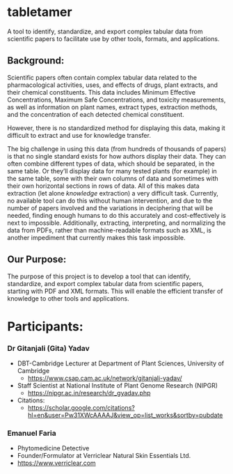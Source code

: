 # tabletamer
A tool to identify, standardize, and export complex tabular data from scientific papers to facilitate use by other tools, formats, and applications.

## Background:
Scientific papers often contain complex tabular data related to the pharmacological activities, uses, and effects of drugs, plant extracts, and their chemical constituents. This data includes Minimum Effective Concentrations, Maximum Safe Concentrations, and toxicity measurements, as well as information on plant names, extract types, extraction methods, and the concentration of each detected chemical constituent. 

However, there is no standardized method for displaying this data, making it difficult to extract and use for knowledge transfer.

The big challenge in using this data (from hundreds of thousands of papers) is that no single standard exists for how authors display their data. They can often combine different types of data, which should be separated, in the same table. Or they’ll display data for many tested plants (for example) in the same table, some with their own columns of data and sometimes with their own horizontal sections in rows of data. All of this makes data extraction (let alone *knowledge* extraction) a very difficult task. Currently, no available tool can do this without human intervention, and due to the number of papers involved and the variations in deciphering that will be needed, finding enough humans to do this accurately and cost-effectively is next to impossible. Additionally, extracting, interpreting, and normalizing the data from PDFs, rather than machine-readable formats such as XML, is another impediment that currently makes this task impossible.

## Our Purpose:
The purpose of this project is to develop a tool that can identify, standardize, and export complex tabular data from scientific papers, starting with PDF and XML formats. This will enable the efficient transfer of knowledge to other tools and applications.

# Participants:

### Dr Gitanjali (Gita) Yadav
- DBT-Cambridge Lecturer at Department of Plant Sciences, University of Cambridge
	- https://www.csap.cam.ac.uk/network/gitanjali-yadav/
- Staff Scientist at National Institute of Plant Genome Research (NIPGR)
	- https://nipgr.ac.in/research/dr_gyadav.php
- Citations:
	- https://scholar.google.com/citations?hl=en&user=Pw31XWcAAAAJ&view_op=list_works&sortby=pubdate

### Emanuel Faria
- Phytomedicine Detective
- Founder/Formulator at Verriclear Natural Skin Essentials Ltd.
- 	https://www.verriclear.com
